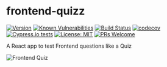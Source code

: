 # frontend-quizz
[![Version](https://img.shields.io/github/package-json/v/xmartinezpujol/frontend-quizz/master?label=version)](https://github.com/xmartinezpujol/frontend-quizz)
[![Known Vulnerabilities](https://snyk.io/test/github/xmartinezpujol/frontend-quizz/badge.svg)](https://snyk.io/test/github/xmartinezpujol/frontend-quizz)
[![Build Status](https://travis-ci.org/xmartinezpujol/frontend-quizz.svg?branch=master)](https://travis-ci.org/xmartinezpujol/frontend-quizz)
[![codecov](https://codecov.io/gh/xmartinezpujol/frontend-quizz/branch/master/graph/badge.svg)](https://codecov.io/gh/xmartinezpujol/frontend-quizz)
[![Cypress.io tests](https://img.shields.io/badge/cypress.io-tests-green.svg?style=flat-square)](https://cypress.io)
[![License: MIT](https://img.shields.io/badge/License-MIT-yellow.svg)](https://opensource.org/licenses/MIT)
[![PRs Welcome](https://img.shields.io/badge/PRs-welcome-brightgreen.svg?style=flat-square)](http://makeapullrequest.com)

A React app to test Frontend questions like a Quiz

![Frontend Quiz](https://raw.githubusercontent.com/xmartinezpujol/frontend-quizz/master/public/img/quizApp.png)
